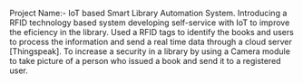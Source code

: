 Project Name:- IoT based Smart Library Automation System. Introducing a RFID technology based system developing self-service with IoT to improve the eficiency in the library. Used a RFID tags to identify the books and users to process the information and send a real time data through a cloud server [Thingspeak]. To increase a security in a library by using a Camera module to take picture of a person who issued a book and send it to a registered user.
